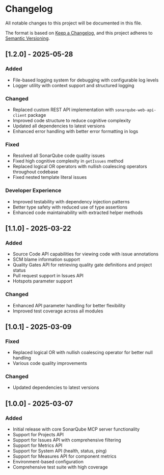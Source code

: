 # Changelog

All notable changes to this project will be documented in this file.

The format is based on [Keep a Changelog](https://keepachangelog.com/en/1.0.0/),
and this project adheres to [Semantic Versioning](https://semver.org/spec/v2.0.0.html).

## [1.2.0] - 2025-05-28

### Added
- File-based logging system for debugging with configurable log levels
- Logger utility with context support and structured logging

### Changed
- Replaced custom REST API implementation with `sonarqube-web-api-client` package
- Improved code structure to reduce cognitive complexity
- Updated all dependencies to latest versions
- Enhanced error handling with better error formatting in logs

### Fixed
- Resolved all SonarQube code quality issues
- Fixed high cognitive complexity in `getIssues` method
- Replaced logical OR operators with nullish coalescing operators throughout codebase
- Fixed nested template literal issues

### Developer Experience
- Improved testability with dependency injection patterns
- Better type safety with reduced use of type assertions
- Enhanced code maintainability with extracted helper methods

## [1.1.0] - 2025-03-22

### Added
- Source Code API capabilities for viewing code with issue annotations
- SCM blame information support
- Quality Gates API for retrieving quality gate definitions and project status
- Pull request support in Issues API
- Hotspots parameter support

### Changed
- Enhanced API parameter handling for better flexibility
- Improved test coverage across all modules

## [1.0.1] - 2025-03-09

### Fixed
- Replaced logical OR with nullish coalescing operator for better null handling
- Various code quality improvements

### Changed
- Updated dependencies to latest versions

## [1.0.0] - 2025-03-07

### Added
- Initial release with core SonarQube MCP server functionality
- Support for Projects API
- Support for Issues API with comprehensive filtering
- Support for Metrics API
- Support for System API (health, status, ping)
- Support for Measures API for component metrics
- Environment-based configuration
- Comprehensive test suite with high coverage